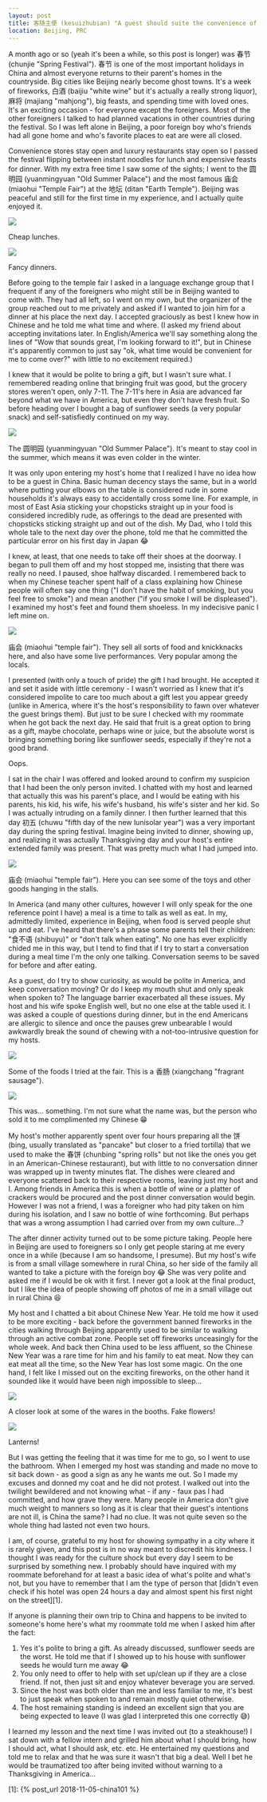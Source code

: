 ```yaml
---
layout: post
title: 客随主便 (kesuizhubian) "A guest should suite the convenience of the host"
location: Beijing, PRC
---
```


A month ago or so (yeah it's been a while, so this post is longer) was 春节 (chunjie "Spring Festival"). 春节 is one of the most important holidays in China and almost everyone returns to their parent's homes in the countryside. Big cities like Beijing nearly become ghost towns. It's a week of fireworks, 白酒 (baijiu "white wine" but it's actually a really strong liquor), 麻将 (majiang "mahjong"), big feasts, and spending time with loved ones. It's an exciting occasion - for everyone except the foreigners. Most of the other foreigners I talked to had planned vacations in other countries during the festival. So I was left alone in Beijing, a poor foreign boy who's friends had all gone home and who's favorite places to eat are were all closed.

Convenience stores stay open and luxury restaurants stay open so I passed the festival flipping between instant noodles for lunch and expensive feasts for dinner. With my extra free time I saw some of the sights; I went to the 圆明园 (yuanmingyuan "Old Summer Palace") and the most famous 庙会 (miaohui "Temple Fair") at the 地坛 (ditan "Earth Temple"). Beijing was peaceful and still for the first time in my experience, and I actually quite enjoyed it.

<div class="post-image post-image--split">
  <div class="split-image-group split-image-group--left">
    <img src="/assets/kesuizhubian/ramen-lunch.jpg" />
    <p class="post-image-caption">Cheap lunches.</p>
  </div>
  <div class="split-image-group split-image-group--right">
    <img src="/assets/kesuizhubian/fancy-dinner.jpg" />
    <p class="post-image-caption">Fancy dinners.</p>
  </div>
</div>

Before going to the temple fair I asked in a language exchange group that I frequent if any of the foreigners who might still be in Beijing wanted to come with. They had all left, so I went on my own, but the organizer of the group reached out to me privately and asked if I wanted to join him for a dinner at his place the next day. I accepted graciously as best I knew how in Chinese and he told me what time and where. (I asked my friend about accepting invitations later. In English/America we'll say something along the lines of "Wow that sounds great, I'm looking forward to it!", but in Chinese it's apparently common to just say "ok, what time would be convenient for me to come over?" with little to no excitement required.)

I knew that it would be polite to bring a gift, but I wasn't sure what. I remembered reading online that bringing fruit was good, but the grocery stores weren't open, only 7-11. The 7-11's here in Asia are advanced far beyond what we have in America, but even they don't have fresh fruit. So before heading over I bought a bag of sunflower seeds (a very popular snack) and self-satisfiedly continued on my way.

<div class="post-image">
  <img src="/assets/kesuizhubian/yuanmingyuan.jpg" />
  <p class="post-image-caption">The 圆明园 (yuanmingyuan "Old Summer Palace"). It's meant to stay cool in the summer, which means it was even colder in the winter.</p>
</div>

It was only upon entering my host's home that I realized I have no idea how to be a guest in China. Basic human decency stays the same, but in a world where putting your elbows on the table is considered rude in some households it's always easy to accidentally cross some line. For example, in most of East Asia sticking your chopsticks straight up in your food is considered incredibly rude, as offerings to the dead are presented with chopsticks sticking straight up and out of the dish. My Dad, who I told this whole tale to the next day over the phone, told me that he committed the particular error on his first day in Japan 😂

I knew, at least, that one needs to take off their shoes at the doorway. I began to pull them off and my host stopped me, insisting that there was really no need. I paused, shoe halfway discarded. I remembered back to when my Chinese teacher spent half of a class explaining how Chinese people will often say one thing ("I don't have the habit of smoking, but you feel free to smoke") and mean another ("if you smoke I will be displeased"). I examined my host's feet and found them shoeless. In my indecisive panic I left mine on.

<div class="post-image">
  <img src="/assets/kesuizhubian/miaohui1.jpg" />
  <p class="post-image-caption">庙会 (miaohui "temple fair"). They sell all sorts of food and knickknacks here, and also have some live performances. Very popular among the locals.</p>
</div>

I presented (with only a touch of pride) the gift I had brought. He accepted it and set it aside with little ceremony - I wasn't worried as I knew that it's considered impolite to care too much about a gift lest you appear greedy (unlike in America, where it's the host's responsibility to fawn over whatever the guest brings them). But just to be sure I checked with my roommate when he got back the next day. He said that fruit is a great option to bring as a gift, maybe chocolate, perhaps wine or juice, but the absolute worst is bringing something boring like sunflower seeds, especially if they're not a good brand.

Oops.

I sat in the chair I was offered and looked around to confirm my suspicion that I had been the only person invited. I chatted with my host and learned that actually this was his parent's place, and I would be eating with his parents, his kid, his wife, his wife's husband, his wife's sister and her kid. So I was actually intruding on a family dinner. I then further learned that this day 初五 (chuwu "fifth day of the new lunisolar year") was a very important day during the spring festival. Imagine being invited to dinner, showing up, and realizing it was actually Thanksgiving day and your host's entire extended family was present. That was pretty much what I had jumped into.

<div class="post-image">
  <img src="/assets/kesuizhubian/miaohui2.jpg" />
  <p class="post-image-caption">庙会 (miaohui "temple fair"). Here you can see some of the toys and other goods hanging in the stalls.</p>
</div>

In America (and many other cultures, however I will only speak for the one reference point I have) a meal is a time to talk as well as eat. In my, admittedly limited, experience in Beijing, when food is served people shut up and eat. I've heard that there's a phrase some parents tell their children: "食不语 (shibuyu)" or "don't talk when eating". No one has ever explicitly chided me in this way, but I tend to find that if I try to start a conversation during a meal time I'm the only one talking. Conversation seems to be saved for before and after eating.

As a guest, do I try to show curiosity, as would be polite in America, and keep conversation moving? Or do I keep my mouth shut and only speak when spoken to? The language barrier exacerbated all these issues. My host and his wife spoke English well, but no one else at the table used it. I was asked a couple of questions during dinner, but in the end Americans are allergic to silence and once the pauses grew unbearable I would awkwardly break the sound of chewing with a not-too-intrusive question for my hosts.

<div class="post-image post-image--split">
  <div class="split-image-group split-image-group--left">
    <img src="/assets/kesuizhubian/miaohui-xiangchang.jpg" />
    <p class="post-image-caption">
      Some of the foods I tried at the fair. This is a 香肠 (xiangchang "fragrant sausage").
    </p>
  </div>
  <div class="split-image-group split-image-group--right">
    <img src="/assets/kesuizhubian/miaohui-drink.jpg" />
    <p class="post-image-caption">
      This was... something. I'm not sure what the name was, but the person who sold it to me complimented my Chinese 😁
    </p>
  </div>
</div>

My host's mother apparently spent over four hours preparing all the 饼 (bing, usually translated as "pancake" but closer to a fried tortilla) that we used to make the 春饼 (chunbing "spring rolls" but not like the ones you get in an American-Chinese restaurant), but with little to no conversation dinner was wrapped up in twenty minutes flat. The dishes were cleared and everyone scattered back to their respective rooms, leaving just my host and I. Among friends in America this is when a bottle of wine or a platter of crackers would be procured and the post dinner conversation would begin. However I was not a friend, I was a foreigner who had pity taken on him during his isolation, and I saw no bottle of wine forthcoming. But perhaps that was a wrong assumption I had carried over from my own culture...?

The after dinner activity turned out to be some picture taking. People here in Beijing are used to foreigners so I only get people staring at me every once in a while (because I am so handsome, I presume). But my host's wife is from a small village somewhere in rural China, so her side of the family all wanted to take a picture with the foreign boy 😂 She was very polite and asked me if I would be ok with it first. I never got a look at the final product, but I like the idea of people showing off photos of me in a small village out in rural China 😆

My host and I chatted a bit about Chinese New Year. He told me how it used to be more exciting - back before the government banned fireworks in the cities walking through Beijing apparently used to be similar to walking through an active combat zone. People set off fireworks unceasingly for the whole week. And back then China used to be less affluent, so the Chinese New Year was a rare time for him and his family to eat meat. Now they can eat meat all the time, so the New Year has lost some magic. On the one hand, I felt like I missed out on the exciting fireworks, on the other hand it sounded like it would have been nigh impossible to sleep...

<div class="post-image post-image--split">
  <div class="split-image-group split-image-group--left">
    <img src="/assets/kesuizhubian/miaohui-flower-booth.jpg" />
    <p class="post-image-caption">
      A closer look at some of the wares in the booths. Fake flowers!
    </p>
  </div>
  <div class="split-image-group split-image-group--right">
    <img src="/assets/kesuizhubian/miaohui-lantern-booth.jpg" />
    <p class="post-image-caption">
      Lanterns!
    </p>
  </div>
</div>

But I was getting the feeling that it was time for me to go, so I went to use the bathroom. When I emerged my host was standing and made no move to sit back down - as good a sign as any he wants me out. So I made my excuses and donned my coat and he did not protest. I walked out into the twilight bewildered and not knowing what - if any - faux pas I had committed, and how grave they were. Many people in America don't give much weight to manners so long as it is clear that their guest's intentions are not ill, is China the same? I had no clue. It was not quite seven so the whole thing had lasted not even two hours.

I am, of course, grateful to my host for showing sympathy in a city where it is rarely given, and this post is in no way meant to discredit his kindness. I thought I was ready for the culture shock but every day I seem to be surprised by something new. I probably should have inquired with my roommate beforehand for at least a basic idea of what's polite and what's not, but you have to remember that I am the type of person that [didn't even check if his hotel was open 24 hours a day and almost spent his first night on the street][1].

If anyone is planning their own trip to China and happens to be invited to someone's home here's what my roommate told me when I asked him after the fact:

1. Yes it's polite to bring a gift. As already discussed, sunflower seeds are the worst. He told me that if I showed up to his house with sunflower seeds he would turn me away 😂
2. You only need to offer to help with set up/clean up if they are a close friend. If not, then just sit and enjoy whatever beverage you are served.
3. Since the host was both older than me and less familiar to me, it's best to just speak when spoken to and remain mostly quiet otherwise.
4. The host remaining standing is indeed an excellent sign that you are being expected to leave (I was glad I interpreted this one correctly 😅)

I learned my lesson and the next time I was invited out (to a steakhouse!) I sat down with a fellow intern and grilled him about what I should bring, how I should act, what I should ask, etc. etc. He entertained my questions and told me to relax and that he was sure it wasn't that big a deal. Well I bet he would be traumatized too after being invited without warning to a Thanksgiving in America...

[1]: {% post_url 2018-11-05-china101 %}
